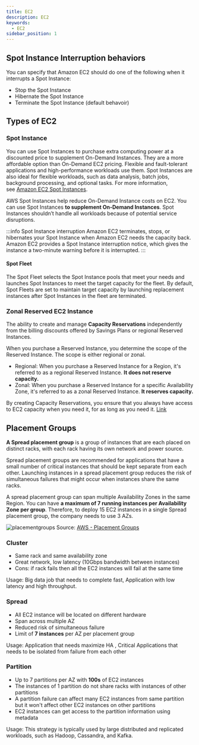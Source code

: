 ```yaml
---
title: EC2
description: EC2
keywords:
  - EC2
sidebar_position: 1
---
```


## Spot Instance Interruption behaviors 

You can specify that Amazon EC2 should do one of the following when it interrupts a Spot Instance:

- Stop the Spot Instance
- Hibernate the Spot Instance
- Terminate the Spot Instance (default behavoir)


## Types of EC2

### Spot Instance

You can use Spot Instances to purchase extra computing power at a discounted price to supplement On-Demand Instances. They are a more affordable option than On-Demand EC2 pricing. Flexible and fault-tolerant applications and high-performance workloads use them. Spot Instances are also ideal for flexible workloads, such as data analysis, batch jobs, background processing, and optional tasks. For more information, see [Amazon EC2 Spot Instances](https://aws.amazon.com/ec2/spot-instances/).

AWS Spot Instances help reduce On-Demand Instance costs on EC2. You can use Spot Instances **to supplement On-Demand Instances**. Spot Instances shouldn’t handle all workloads because of potential service disruptions.

:::info Spot Instance interruption
Amazon EC2 terminates, stops, or hibernates your Spot Instance when Amazon EC2 needs the capacity back. Amazon EC2 provides a Spot Instance interruption notice, which gives the instance a two-minute warning before it is interrupted.
:::
#### Spot Fleet
The Spot Fleet selects the Spot Instance pools that meet your needs and launches Spot Instances to meet the target capacity for the fleet. By default, Spot Fleets are set to maintain target capacity by launching replacement instances after Spot Instances in the fleet are terminated.
### Zonal Reserved EC2 Instance

The ability to create and manage **Capacity Reservations** independently from the billing discounts offered by Savings Plans or regional Reserved Instances.

When you purchase a Reserved Instance, you determine the scope of the Reserved Instance. The scope is either regional or zonal.

- Regional: When you purchase a Reserved Instance for a Region, it's referred to as a regional Reserved Instance. **It does not reserve capacity.**
- Zonal: When you purchase a Reserved Instance for a specific Availability Zone, it's referred to as a zonal Reserved Instance. **It reserves capacity.**

By creating Capacity Reservations, you ensure that you always have access to EC2 capacity when you need it, for as long as you need it. [Link](https://docs.aws.amazon.com/AWSEC2/latest/UserGuide/ec2-capacity-reservations.html)

## Placement Groups

**A Spread placement group** is a group of instances that are each placed on distinct racks, with each rack having its own network and power source.

Spread placement groups are recommended for applications that have a small number of critical instances that should be kept separate from each other. Launching instances in a spread placement group reduces the risk of simultaneous failures that might occur when instances share the same racks.

A spread placement group can span multiple Availability Zones in the same Region. You can have **a maximum of 7 running instances per Availability Zone per group**. Therefore, to deploy 15 EC2 instances in a single Spread placement group, the company needs to use 3 AZs.

![placementgroups](/img/aws/compute/placementgroups.jpeg)
Source: [AWS - Placement Groups](https://tridentsys.net/aws-placement-groups/)

### Cluster
- Same rack and same availability zone
- Great network, low latency (10Gbps bandwidth between instances)
- Cons: if rack fails then all the EC2 instances will fail at the same time

Usage: Big data job that needs to complete fast, Application with low latency and high throughput.

### Spread
- All EC2 instance will be located on different hardware
- Span across multiple AZ
- Reduced risk of simultaneous failure
- Limit of **7 instances** per AZ per placement group

Usage: Application that needs maximize HA , Critical Applications that needs to be isolated from failure from each other

### Partition
- Up to 7 partitions per AZ with **100s** of EC2 instances
- The instances of 1 partition do not share racks with instances of other partitions
- A partition failure can affect many EC2 instances from same partition but it won't affect other EC2 instances on other partitions
- EC2 instances can get access to the partition information using metadata

Usage: This strategy is typically used by large distributed and replicated workloads, such as Hadoop, Cassandra, and Kafka. 
